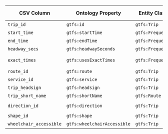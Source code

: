 | CSV Column            | Ontology Property         | Entity Class        | Related Entity Class | Subject Generation                                | Join Condition | Datatype     | Function Name                       | Function Output                                              |
|------------------------|---------------------------|----------------------|------------------------|----------------------------------------------------|----------------|--------------|-------------------------------------|--------------------------------------------------------------|
| `trip_id`              | `gtfs:id`                 | `gtfs:Trip`          | N/A                    | `http://transport.linkeddata.es/trip/{trip_id}`    | N/A            | `xsd:string` | N/A                                 | |
| `start_time`           | `gtfs:startTime`          | `gtfs:Frequency`     | N/A                    | N/A                                                | N/A            | `xsd:time`   | |                                                |
| `end_time`             | `gtfs:endTime`            | `gtfs:Frequency`     | N/A                    | N/A                                                | N/A            | `xsd:time`   | |                                                 |
| `headway_secs`         | `gtfs:headwaySeconds`     | `gtfs:Frequency`     | N/A                    | N/A                                                | N/A            | `xsd:int`    | N/A                                 |                                                  |
| `exact_times`          | `gtfs:usesExactTimes`     | `gtfs:Frequency`     | `gtfs:Service`         | N/A                                                | N/A            | | `map_exact_times_to_boolean`       | `true` (if "Frequency")                                     |
| `route_id`             | `gtfs:route`              | `gtfs:Trip`          | `gtfs:Route`           | N/A                                                | N/A            | | N/A                                 |                                                 |
| `service_id`           | `gtfs:service`            | `gtfs:Trip`          | `gtfs:Service`         | N/A                                                | N/A            | | N/A                                 |                                                 |
| `trip_headsign`        | `gtfs:headsign`           | `gtfs:Trip`          | N/A                    | N/A                                                | N/A            | `xsd:string` | N/A                                 | `"VALDECARROS"`                                             |
| `trip_short_name`      | `gtfs:shortName`          | `gtfs:Route`         | `gtfs:Trip`            | `http://transport.linkeddata.es/route/{route_id}`  | N/A            | `xsd:string` | N/A                                 | `"4__1___"`                                                 |
| `direction_id`         | `gtfs:direction`          | `gtfs:Trip`          | N/A                    | SKOS mapping                                       | N/A            | | `map_direction("0")`               | `"Opposite Direction"`                                      |
| `shape_id`             | `gtfs:shape`              | `gtfs:Trip`          | `gtfs:Shape`           | `http://transport.linkeddata.es/shape/{shape_id}`  | N/A            | | N/A                                 |                                         |
| `wheelchair_accessible`| `gtfs:wheelchairAccessible`| `gtfs:Trip`         | N/A                    | SKOS mapping                                       | N/A            | | `map_accessibility("1")`           | `"Accesible"`                                               |